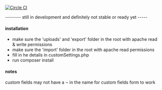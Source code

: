 [![Circle CI](https://circleci.com/gh/juno-media/youtrack-csv/tree/master.svg?style=svg)](https://circleci.com/gh/juno-media/youtrack-csv/tree/master)

-------- still in development and definitely not stable or ready yet -----

#### installation
* make sure the 'uploads' and 'export' folder in the root with apache read & write permissions
* make sure the 'import' folder in the root with apache read permissions
* fill in he details in customSettings.php
* run composer install

#### notes
custom fields may not have a ¬ in the name for custom fields form to work
